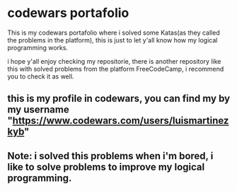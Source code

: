 # codewars portafolio

This is my codewars portafolio where i solved some Katas(as they called the problems in the platform), this is just to let y'all know how my logical programming works. 


i hope y'all enjoy checking my repositorie, there is another repository like this with solved problems from the platform FreeCodeCamp, i recommend you to check it as well.


## this is my profile in codewars, you can find my by my username "https://www.codewars.com/users/luismartinezkyb" 


## Note: i solved this problems when i'm bored, i like to solve problems to improve my logical programming.
